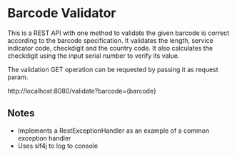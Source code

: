 # Barcode Validator

This is a REST API with one method to validate the given barcode is correct according to the barcode specification. It validates the length, service indicator code,
checkdigit and the country code. It also calculates the checkdigit using the input serial number to verify its value.

The validation GET operation can be requested by passing it as request param.

http://localhost:8080/validate?barcode={barcode}

## Notes
- Implements a RestExceptionHandler as an example of a common exception handler
- Uses slf4j to log to console
